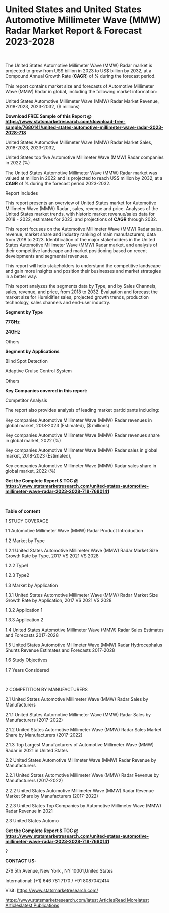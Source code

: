 <h1>United States and United States Automotive Millimeter Wave (MMW) Radar Market Report & Forecast 2023-2028</h1><br/><p>The United States Automotive Millimeter Wave (MMW) Radar market is projected to grow from US$ billion in 2023 to US$ billion by 2032, at a Compound Annual Growth Rate (<strong>CAGR</strong>) of % during the forecast period.</p>
 
 
 
 <p>This report contains market size and forecasts of Automotive Millimeter Wave (MMW) Radar in global, including the following market information:</p>
 
 
 
 <p>United States Automotive Millimeter Wave (MMW) Radar Market Revenue, 2018-2023, 2023-2032, ($ millions)</p>
 
 
 
 <p><strong>Download FREE Sample of this Report @ <a href="https://www.statsmarketresearch.com/download-free-sample/7680141/united-states-automotive-millimeter-wave-radar-2023-2028-718">https://www.statsmarketresearch.com/download-free-sample/7680141/united-states-automotive-millimeter-wave-radar-2023-2028-718</a></strong></p>
 
 
 
 <p>United States Automotive Millimeter Wave (MMW) Radar Market Sales, 2018-2023, 2023-2032,</p>
 
 
 
 <p>United States top five Automotive Millimeter Wave (MMW) Radar companies in 2022 (%)</p>
 
 
 
 <p>The United States Automotive Millimeter Wave (MMW) Radar market was valued at million in 2022 and is projected to reach US$ million by 2032, at a <strong>CAGR</strong> of % during the forecast period 2023-2032.</p>
 
 
 
 <p>Report Includes</p>
 
 
 
 <p>This report presents an overview of United States market for Automotive Millimeter Wave (MMW) Radar , sales, revenue and price. Analyses of the United States market trends, with historic market revenue/sales data for 2018 - 2022, estimates for 2023, and projections of <strong>CAGR</strong> through 2032.</p>
 
 
 
 <p>This report focuses on the Automotive Millimeter Wave (MMW) Radar sales, revenue, market share and industry ranking of main manufacturers, data from 2018 to 2023. Identification of the major stakeholders in the United States Automotive Millimeter Wave (MMW) Radar market, and analysis of their competitive landscape and market positioning based on recent developments and segmental revenues.</p>
 
 
 
 <p>This report will help stakeholders to understand the competitive landscape and gain more insights and position their businesses and market strategies in a better way.</p>
 
 
 
 <p>This report analyzes the segments data by Type, and by Sales Channels, sales, revenue, and price, from 2018 to 2032. Evaluation and forecast the market size for Humidifier sales, projected growth trends, production technology, sales channels and end-user industry.</p>
 
 
 
 <p><strong>Segment by Type</strong></p>
 
 
 
 <p><strong>77GHz</strong></p>
 
 
 
 <p><strong>24GHz</strong></p>
 
 
 
 <p>Others</p>
 
 
 
 <p><strong>Segment <strong><strong>by Applications</strong></strong></strong></p>
 
 
 
 <p>Blind Spot Detection</p>
 
 
 
 <p>Adaptive Cruise Control System</p>
 
 
 
 <p>Others</p>
 
 
 
 <p><strong>Key Companies covered in this report:</strong></p>
 
 
 
 <p>Competitor Analysis</p>
 
 
 
 <p>The report also provides analysis of leading market participants including:</p>
 
 
 
 <p>Key companies Automotive Millimeter Wave (MMW) Radar revenues in global market, 2018-2023 (Estimated), ($ millions)</p>
 
 
 
 <p>Key companies Automotive Millimeter Wave (MMW) Radar revenues share in global market, 2022 (%)</p>
 
 
 
 <p>Key companies Automotive Millimeter Wave (MMW) Radar sales in global market, 2018-2023 (Estimated),</p>
 
 
 
 <p>Key companies Automotive Millimeter Wave (MMW) Radar sales share in global market, 2022 (%)</p>
 
 
 
 <div><b>Get the Complete Report & TOC @ <a href="https://www.statsmarketresearch.com/united-states-automotive-millimeter-wave-radar-2023-2028-718-7680141">https://www.statsmarketresearch.com/united-states-automotive-millimeter-wave-radar-2023-2028-718-7680141</a></b></div>
 
 
 
 <p><br />
 
 <b>Table of content</b></p>
 
 
 
 <p>1 STUDY COVERAGE<br />
 
 1.1 Automotive Millimeter Wave (MMW) Radar Product Introduction<br />
 
 1.2 Market by Type<br />
 
 1.2.1 United States Automotive Millimeter Wave (MMW) Radar Market Size Growth Rate by Type, 2017 VS 2021 VS 2028<br />
 
 1.2.2 Type1<br />
 
 1.2.3 Type2<br />
 
 1.3 Market by Application<br />
 
 1.3.1 United States Automotive Millimeter Wave (MMW) Radar Market Size Growth Rate by Application, 2017 VS 2021 VS 2028<br />
 
 1.3.2 Application 1<br />
 
 1.3.3 Application 2<br />
 
 1.4 United States Automotive Millimeter Wave (MMW) Radar Sales Estimates and Forecasts 2017-2028<br />
 
 1.5 United States Automotive Millimeter Wave (MMW) Radar Hydrocephalus Shunts Revenue Estimates and Forecasts 2017-2028<br />
 
 1.6 Study Objectives<br />
 
 1.7 Years Considered<br />
 
 <br />
 
 2 COMPETITION BY MANUFACTURERS<br />
 
 2.1 United States Automotive Millimeter Wave (MMW) Radar Sales by Manufacturers<br />
 
 2.1.1 United States Automotive Millimeter Wave (MMW) Radar Sales by Manufacturers (2017-2022)<br />
 
 2.1.2 United States Automotive Millimeter Wave (MMW) Radar Sales Market Share by Manufacturers (2017-2022)<br />
 
 2.1.3 Top Largest Manufacturers of Automotive Millimeter Wave (MMW) Radar in 2021 in United States<br />
 
 2.2 United States Automotive Millimeter Wave (MMW) Radar Revenue by Manufacturers<br />
 
 2.2.1 United States Automotive Millimeter Wave (MMW) Radar Revenue by Manufacturers (2017-2022)<br />
 
 2.2.2 United States Automotive Millimeter Wave (MMW) Radar Revenue Market Share by Manufacturers (2017-2022)<br />
 
 2.2.3 United States Top Companies by Automotive Millimeter Wave (MMW) Radar Revenue in 2021<br />
 
 2.3 United States Automo</p>
 
 
 
 <div><b>Get the Complete Report & TOC @ <a href="https://www.statsmarketresearch.com/united-states-automotive-millimeter-wave-radar-2023-2028-718-7680141">https://www.statsmarketresearch.com/united-states-automotive-millimeter-wave-radar-2023-2028-718-7680141</a></b></div>
 
 
 
 <p>? </p>
 
 
 
 <p><b>CONTACT US:</b><br />
 
 276 5th Avenue, New York , NY 10001,United States<br />
 
 International: (+1) 646 781 7170 / +91 8087042414<br />
 
 Visit: <a href="https://www.statsmarketresearch.com/">https://www.statsmarketresearch.com/</a><br />
 
 <a href="https://gyeongbokgung.com">https://www.statsmarketresearch.com/</a><a href="https://hallyeomaritime.com">latest Articles</a><a href="https://jingwansa.com">Read More</a><a href="https://nguoiviet.jp/">latest Articles</a><a href="https://www.intelmarketresearch.com/">latest Publications</a></p>